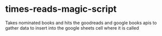 # times-reads-magic-script
Takes nominated books and hits the goodreads and google books apis to gather data to insert into the google sheets cell where it is called
